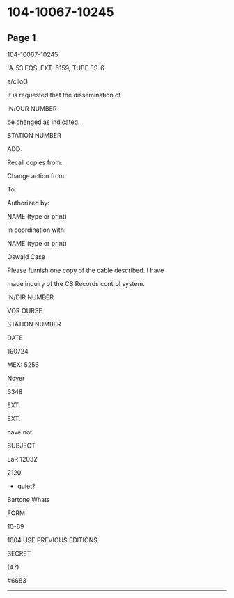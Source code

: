 # 104-10067-10245

## Page 1

104-10067-10245

IA-53 EQS. EXT. 6159, TUBE ES-6

a/cIloG

It is requested that the dissemination of

IN/OUR NUMBER

be changed as indicated.

STATION NUMBER

ADD:

Recall copies from:

Change action from:

To:

Authorized by:

NAME (type or print)

In coordination with:

NAME (type or print)

Oswald Case

Please furnish one copy of the cable described. I have

made inquiry of the CS Records control system.

IN/DIR NUMBER

VOR OURSE

STATION NUMBER

DATE

190724

MEX: 5256

Nover

6348

EXT.

EXT.

have not

SUBJECT

LaR 12032

2120

- quiet?

Bartone Whats

FORM

10-69

1604 USE PREVIOUS EDITIONS

SECRET

(47)

#6683

---

